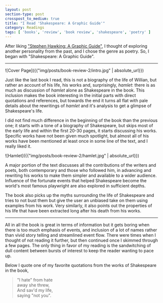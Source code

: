 ```yaml
---
layout: post
section-type: post
crosspost_to_medium: true
title: "I Read 'Shakespeare: A Graphic Guide'"
category: Readings
tags: [ 'books', 'review', 'book review', 'shakespeare', 'poetry' ]
---
```

After liking ["Stephen Hawking: A Graphic Guide"](https://thealphadollar.github.io/readings/2018/06/28/book-review-1.html),
I thought of exploring another personality from the past, and I chose the genre as poetry. So, I began with "Shakespeare: 
A Graphic Guide".

---

![Cover Page]({{"img/posts/book-review-2/intro.jpg" | absolute_url}})

Just like the last book I read, this is not a biography of the life of Willian, but rather an account of his life, his works and, surprisingly, _hamlet_:
there is as much as discussion of _hamlet_ alone as Shakespeare in the book. This inclusion makes the book interesting in the 
initial parts with direct quotations and references, but towards the end it turns all flat with pale details about the rewritings of _hamlet_
and it's analysis to get a glimpse of Shakespeare's life.

I did not find much difference in the beginning of the book than the previous one; it starts with a tone of a biography of Shakespeare,
but skips most of the early life and within the first 20-30 pages, it starts discussing his works. Specific works have not been 
given much spotlight, but almost all of his works have been mentioned at least once in some line of the text, and I really liked it.

![Hamlet]({{"img/posts/book-review-2/hamlet.jpg" | absolute_url}})

A major portion of the text discusses all the contributions of the writers and poets, both contemporary and those who followed him,
in advancing and rewriting his works to make them simpler and available to a wider audience. Influence of the fortunate events
that helped Shakespeare become the world's most famous playwright are also explored in sufficient depths.

The book also picks up the myths surrounding the life of Shakespeare and tries to not bust them but give the user an unbiased take on them
using examples from his work. Very similarly, it also points out the properties of his life that have been extracted long after his death from his works.

---

All in all the book is great in terms of information but it gets boring when there is too much emphasis of events, and inclusion 
of a lot of names rather than vivid story telling and streamlined event flow. There were times when I thought of not reading
it further, but then continued once I skimmed through a few pages. The only thing in favor of my reading is the sandwitching of 
dull content between bursts of interest to keep the reader wanting to pace up.

Below I quote one of my favorite quotations from the works of Shakespeare in the book,

> "I hate" from hate <br/>
   away she threw, <br/>
   And sav'd my life, <br/>
   saying "not you".